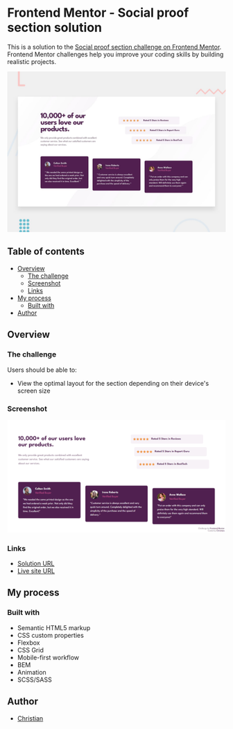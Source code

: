 # Frontend Mentor - Social proof section solution

This is a solution to the [Social proof section challenge on Frontend Mentor](https://www.frontendmentor.io/challenges/social-proof-section-6e0qTv_bA). Frontend Mentor challenges help you improve your coding skills by building realistic projects. 

![](./design/desktop-preview.jpg)

## Table of contents

- [Overview](#overview)
  - [The challenge](#the-challenge)
  - [Screenshot](#screenshot)
  - [Links](#links)
- [My process](#my-process)
  - [Built with](#built-with)
- [Author](#author)


## Overview

### The challenge

Users should be able to:

- View the optimal layout for the section depending on their device's screen size

### Screenshot

![](./screenshot.png)

### Links

- [Solution URL]()
- [Live site URL]()

## My process

### Built with

- Semantic HTML5 markup
- CSS custom properties
- Flexbox
- CSS Grid
- Mobile-first workflow
- BEM
- Animation
- SCSS/SASS

## Author

- [Christian](https://www.frontendmentor.io/profile/flchris)